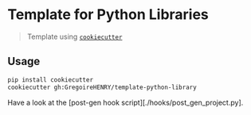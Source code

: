 # Template for Python Libraries

> Template using [`cookiecutter`][cookiecutter url]

## Usage

```sh
pip install cookiecutter
cookiecutter gh:GregoireHENRY/template-python-library
```

Have a look at the [post-gen hook script][./hooks/post_gen_project.py].

[cookiecutter url]: https://github.com/audreyr/cookiecutter
